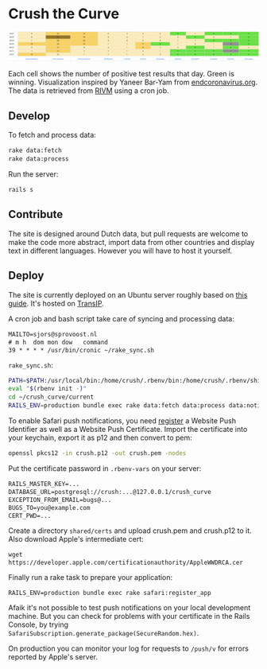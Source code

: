 # Crush the Curve

![site preview](/preview.png)

Each cell shows the number of positive test results that day. Green is winning.
Visualization inspired by Yaneer Bar-Yam from [endcoronavirus.org](https://www.endcoronavirus.org).
The data is retrieved from [RIVM](https://data.rivm.nl/covid-19/) using
a cron job.

## Develop

To fetch and process data:

```sh
rake data:fetch
rake data:process
```

Run the server:

```sh
rails s
```

## Contribute

The site is designed around Dutch data, but pull requests are welcome to make the
code more abstract, import data from other countries and display text in different
languages. However you will have to host it yourself.

## Deploy

The site is currently deployed on an Ubuntu server roughly based on [this guide](https://gorails.com/deploy/ubuntu/20.04). It's hosted on [TransIP](https://www.transip.eu).

A cron job and bash script take care of syncing and processing data:

```
MAILTO=sjors@sprovoost.nl
# m h  dom mon dow   command
39 * * * * /usr/bin/cronic ~/rake_sync.sh
```

`rake_sync.sh`:

```sh
PATH=$PATH:/usr/local/bin:/home/crush/.rbenv/bin:/home/crush/.rbenv/shims
eval "$(rbenv init -)"
cd ~/crush_curve/current
RAILS_ENV=production bundle exec rake data:fetch data:process data:notify
```

To enable Safari push notifications, you need [register](https://developer.apple.com) a Website Push Identifier as well as a Website Push Certificate. Import the certificate into your keychain, export it as p12 and then convert to pem:

```sh
openssl pkcs12 -in crush.p12 -out crush.pem -nodes
```

Put the certificate password in `.rbenv-vars` on your server:

```
RAILS_MASTER_KEY=...
DATABASE_URL=postgresql://crush:...@127.0.0.1/crush_curve
EXCEPTION_FROM_EMAIL=bugs@...
BUGS_TO=you@example.com
CERT_PWD=...
```

Create a directory `shared/certs` and upload crush.pem and crush.p12 to it. Also download Apple's intermediate cert:

```
wget https://developer.apple.com/certificationauthority/AppleWWDRCA.cer
```

Finally run a rake task to prepare your application:

```
RAILS_ENV=production bundle exec rake safari:register_app
```

Afaik it's not possible to test push notifications on your local development machine.
But you can check for problems with your certificate in the Rails Console, by trying
`SafariSubscription.generate_package(SecureRandom.hex)`.

On production you can monitor your log for requests to `/push/v` for errors reported by Apple's server.
